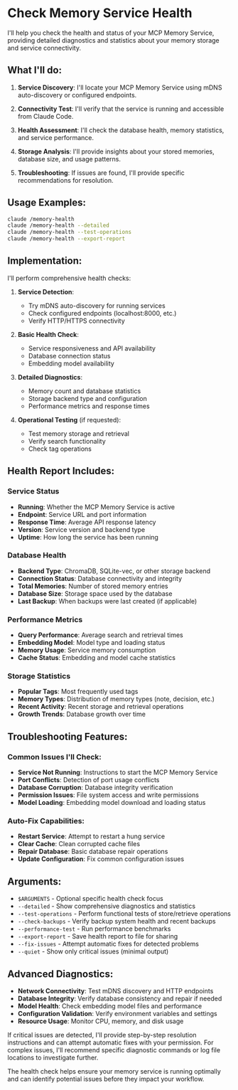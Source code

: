 # Check Memory Service Health

I'll help you check the health and status of your MCP Memory Service, providing detailed diagnostics and statistics about your memory storage and service connectivity.

## What I'll do:

1. **Service Discovery**: I'll locate your MCP Memory Service using mDNS auto-discovery or configured endpoints.

2. **Connectivity Test**: I'll verify that the service is running and accessible from Claude Code.

3. **Health Assessment**: I'll check the database health, memory statistics, and service performance.

4. **Storage Analysis**: I'll provide insights about your stored memories, database size, and usage patterns.

5. **Troubleshooting**: If issues are found, I'll provide specific recommendations for resolution.

## Usage Examples:

```bash
claude /memory-health
claude /memory-health --detailed
claude /memory-health --test-operations
claude /memory-health --export-report
```

## Implementation:

I'll perform comprehensive health checks:

1. **Service Detection**: 
   - Try mDNS auto-discovery for running services
   - Check configured endpoints (localhost:8000, etc.)
   - Verify HTTP/HTTPS connectivity

2. **Basic Health Check**:
   - Service responsiveness and API availability
   - Database connection status
   - Embedding model availability

3. **Detailed Diagnostics**:
   - Memory count and database statistics
   - Storage backend type and configuration
   - Performance metrics and response times

4. **Operational Testing** (if requested):
   - Test memory storage and retrieval
   - Verify search functionality
   - Check tag operations

## Health Report Includes:

### Service Status
- **Running**: Whether the MCP Memory Service is active
- **Endpoint**: Service URL and port information
- **Response Time**: Average API response latency
- **Version**: Service version and backend type
- **Uptime**: How long the service has been running

### Database Health
- **Backend Type**: ChromaDB, SQLite-vec, or other storage backend
- **Connection Status**: Database connectivity and integrity
- **Total Memories**: Number of stored memory entries
- **Database Size**: Storage space used by the database
- **Last Backup**: When backups were last created (if applicable)

### Performance Metrics
- **Query Performance**: Average search and retrieval times
- **Embedding Model**: Model type and loading status
- **Memory Usage**: Service memory consumption
- **Cache Status**: Embedding and model cache statistics

### Storage Statistics
- **Popular Tags**: Most frequently used tags
- **Memory Types**: Distribution of memory types (note, decision, etc.)
- **Recent Activity**: Recent storage and retrieval operations
- **Growth Trends**: Database growth over time

## Troubleshooting Features:

### Common Issues I'll Check:
- **Service Not Running**: Instructions to start the MCP Memory Service
- **Port Conflicts**: Detection of port usage conflicts
- **Database Corruption**: Database integrity verification
- **Permission Issues**: File system access and write permissions
- **Model Loading**: Embedding model download and loading status

### Auto-Fix Capabilities:
- **Restart Service**: Attempt to restart a hung service
- **Clear Cache**: Clean corrupted cache files
- **Repair Database**: Basic database repair operations
- **Update Configuration**: Fix common configuration issues

## Arguments:

- `$ARGUMENTS` - Optional specific health check focus
- `--detailed` - Show comprehensive diagnostics and statistics  
- `--test-operations` - Perform functional tests of store/retrieve operations
- `--check-backups` - Verify backup system health and recent backups
- `--performance-test` - Run performance benchmarks
- `--export-report` - Save health report to file for sharing
- `--fix-issues` - Attempt automatic fixes for detected problems
- `--quiet` - Show only critical issues (minimal output)

## Advanced Diagnostics:

- **Network Connectivity**: Test mDNS discovery and HTTP endpoints
- **Database Integrity**: Verify database consistency and repair if needed
- **Model Health**: Check embedding model files and performance
- **Configuration Validation**: Verify environment variables and settings
- **Resource Usage**: Monitor CPU, memory, and disk usage

If critical issues are detected, I'll provide step-by-step resolution instructions and can attempt automatic fixes with your permission. For complex issues, I'll recommend specific diagnostic commands or log file locations to investigate further.

The health check helps ensure your memory service is running optimally and can identify potential issues before they impact your workflow.